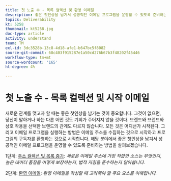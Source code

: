 ```yaml
---
title: 첫 노출 수 - 목록 컬렉션 및 환영 이메일
description: 좋은 첫인상을 남겨서 성공적인 이메일 프로그램을 운영할 수 있도록 준비하는 방법을 알아봅니다.
topics: Deliverability
kt: 5258
thumbnail: kt5258.jpg
doc-type: article
activity: understand
team: TM
exl-id: 3dc3528b-13c8-4d18-afe1-b647bc5f8082
source-git-commit: 68c403f915287e1a50cd276b67b3f48202f45446
workflow-type: tm+mt
source-wordcount: '165'
ht-degree: 4%

---
```


# 첫 노출 수 - 목록 컬렉션 및 시작 이메일

새로운 관계를 맺고자 할 때는 좋은 첫인상을 남기는 것이 중요합니다. 그것이 없으면, 당신이 말하거나 하는 다른 어떤 것도 기회가 주어지지 않을 것이다. 브랜드와 브랜드와 상호 작용을 선택한 브랜드의 관계도 다르지 않습니다. 모든 것은 어디선가 시작된다. 그리고 이메일 프로그램을 실행하는 방법은 이메일 주소를 수집하는 것으로 시작하고 프로그램의 구독자를 환영하는 것으로 시작합니다. 해당 분야에서 좋은 첫인상을 남겨서 성공적인 이메일 프로그램을 운영할 수 있도록 준비하는 방법을 살펴보겠습니다.

1단계:  [주소 컬렉션 및 목록 증가](/help/first-impressions/address-collection-and-list-growth.md):
*새로운 이메일 주소에 가장 적합한 소스는 무엇인지, 높은 데이터 품질을 어떻게 보장하는지, 법적 지침을 준수하는지 알아봅니다.*

2단계:  [환영 이메일](/help/first-impressions/welcome-emails.md):
*환영 이메일을 작성할 때 고려해야 할 주요 요소를 이해합니다.*
